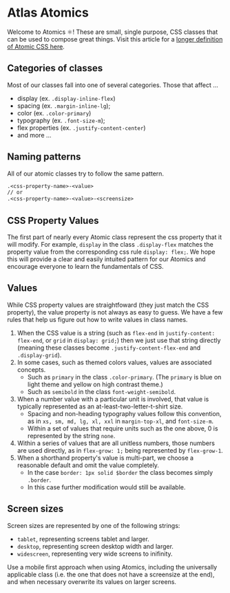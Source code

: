 # Atlas Atomics

Welcome to Atomics ⚛! These are small, single purpose, CSS classes that can be used to compose great things. Visit this article for a [longer definition of Atomic CSS here](https://css-tricks.com/lets-define-exactly-atomic-css/).

## Categories of classes

Most of our classes fall into one of several categories. Those that affect ...

- display (ex. `.display-inline-flex`)
- spacing (ex. `.margin-inline-lg`);
- color (ex. `.color-primary`)
- typography (ex. `.font-size-m`);
- flex properties (ex. `.justify-content-center`)
- and more ...

## Naming patterns

All of our atomic classes try to follow the same pattern.

```txt
.<css-property-name>-<value>
// or
.<css-property-name>-<value>-<screensize>
```

## CSS Property Values

The first part of nearly every Atomic class represent the css property that it will modify. For example, `display` in the class `.display-flex` matches the property value from the corresponding css rule `display: flex;`. We hope this will provide a clear and easily intuited pattern for our Atomics and encourage everyone to learn the fundamentals of CSS.

## Values

While CSS property values are straightfoward (they just match the CSS property), the value property is not always as easy to guess. We have a few rules that help us figure out how to write values in class names.

1. When the CSS value is a string (such as `flex-end` in `justify-content: flex-end`, or `grid` in `display: grid;`) then we just use that string directly (meaning these classes become `.justify-content-flex-end` and `.display-grid`).
2. In some cases, such as themed colors values, values are associated concepts.
   - Such as `primary` in the class `.color-primary`. (The `primary` is blue on light theme and yellow on high contrast theme.)
   - Such as `semibold` in the class `font-weight-semibold`.
3. When a number value with a particular unit is involved, that value is typically represented as an at-least-two-letter-t-shirt size.
   - Spacing and non-heading typography values follow this convention, as in `xs, sm, md, lg, xl, xxl` in `margin-top-xl`, and `font-size-m`.
   - Within a set of values that require units such as the one above, 0 is represented by the string `none`.
4. Within a series of values that are all unitless numbers, those numbers are used directly, as in `flex-grow: 1;` being represented by `flex-grow-1`.
5. When a shorthand property's value is multi-part, we choose a reasonable default and omit the value completely.
   - In the case `border: 1px solid $border` the class becomes simply `.border`.
   - In this case further modification would still be available.

## Screen sizes

Screen sizes are represented by one of the following strings:

- `tablet`, representing screens tablet and larger.
- `desktop`, representing screen desktop width and larger.
- `widescreen`, representing very wide screens to inifinity.

Use a mobile first approach when using Atomics, including the universally applicable class (i.e. the one that does not have a screensize at the end), and when necessary overwrite its values on larger screens.
